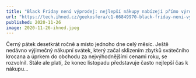 ```yaml
---
title: "Black Friday není výprodej: nejlepší nákupy nabízejí přímo výrobci, vymetání skladů je pod úroveň"
url: "https://tech.ihned.cz/geekosfera/c1-66849970-black-friday-neni-vyprodej-nejlepsi-nakupy-nabizeji-primo-vyrobci-vymetani-skladu-je-pod-uroven"
published: 2020-11-26
image: 2020-11-26-ihned.jpeg
---
```


Černý pátek desetkrát ročně a místo jednoho dne celý měsíc. Ještě nedávno výjimečný nákupní svátek, který začal sklizením zbytků svátečního krocana a úprkem do obchodu za nejvýhodnějšími cenami roku, se rozvolnil. Stále ale platí, že konec listopadu představuje často nejlepší čas k nákupu...
